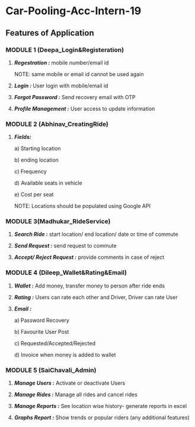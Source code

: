 # Car-Pooling-Acc-Intern-19

## Features of Application

### MODULE 1 (Deepa_Login&Registeration) 
1) ___Regestration :___ mobile number/email id
   
    NOTE: same mobile or email id cannot be used again
2) ___Login :___  User login with mobile/email id

3) ___Forgot Password :___ Send recovery email with OTP

4) ___Profile Management :___ User access to update information

### MODULE 2 (Abhinav_CreatingRide)
1) ___Fields:___

    a) Starting location

    b) ending location

    c)  Frequency

    d) Available seats in vehicle

    e) Cost per seat

    NOTE: Locations should be populated using Google API


### MODULE 3(Madhukar_RideService)
1) ___Search Ride :___  start location/ end location/ date or time of commute

2) ___Send Request :___ send request to commute

3) ___Accept/ Reject Request :___ provide comments in case of reject

### MODULE 4 (Dileep_Wallet&Rating&Email)

1) ___Wallet :___ Add money, transfer money to person after ride ends

2) ___Rating :___ Users can rate each other and Driver, Driver can rate User

3) ___Email :___ 

    a) Password Recovery

    b) Favourite User Post

    c) Requested/Accepted/Rejected

    d) Invoice when money is added to wallet


### MODULE 5 (SaiChavali_Admin)

1) ___Manage Users :___ Activate or deactivate Users

2) ___Manage Rides :___ Manage all rides and cancel rides 

3) ___Manage Reports :___ See location wise history- generate reports in excel

4) ___Graphs Report :___ Show trends or popular riders (any additional features)

